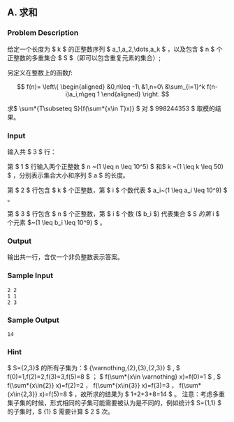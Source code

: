## A. 求和

### Problem Description

给定一个长度为 $ k $ 的正整数序列 $ a_1,a_2,\dots,a_k $ ，以及包含 $ n $ 个正整数的多重集合 $ S $（即可以包含重复元素的集合）;

另定义在整数上的函数$f:$

$$
f(n)=
\left\{
\begin{aligned}
&0,n\leq -1\
&1,n=0\
&\sum_{i=1}^k f(n-i)a_i,n\geq 1
\end{aligned}
\right.
$$

求$ \sum*{T\subseteq S}{f(\sum*{x\in T}x)} $ 对 $ 998244353 $ 取模的结果。

### Input

输入共 $ 3 $ 行：

第 $ 1 $ 行输入两个正整数 $ n ~(1 \leq n \leq 10^5) $ 和$ k ~(1 \leq k \leq 50) $ ，分别表示集合大小和序列 $ a $ 的长度。

第 $ 2 $ 行包含 $ k $ 个正整数，第 $ i $ 个数代表 $ a_i~(1 \leq a_i \leq 10^9) $ 。

第 $ 3 $ 行包含 $ n $ 个正整数，第 $ i $ 个数
($ b_i $) 代表集合 $ S  $的第$ i $ 个元素 $~(1 \leq b_i \leq 10^9) $ 。

### Output

输出共一行，含仅一个非负整数表示答案。

### Sample Input

```plain
2 2
1 1
2 3
```

### Sample Output

```plain
14
```

### Hint

$ S=\{2,3\}$ 的所有子集为：$ \{\varnothing,\{2\},\{3\},\{2,3\}\} $ , $ f(0)=1,f(2)=2,f(3)=3,f(5)=8 $ ； $ f(\sum*{x\in \varnothing} x)=f(0)=1 $ , $ f(\sum*{x\in\{2\}} x)=f(2)=2 $，$ f(\sum*{x\in\{3\}} x)=f(3)=3 $，$ f(\sum*{x\in\{2,3\}} x)=f(5)=8 $ ，故所求的结果为 $ 1+2+3+8=14 $ 。
注意：考虑多重集子集的时候，形式相同的子集可能需要被认为是不同的，例如统计$ S=\{1,1\} $ 的子集时，$ \{1\} $ 需要计算 $ 2 $ 次。

